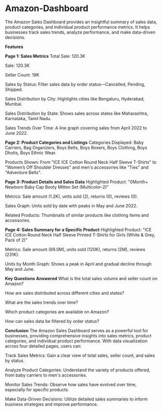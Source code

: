 # Amazon-Dashboard
The Amazon Sales Dashboard provides an insightful summary of sales data, product categories, and individual product performance metrics. It helps businesses track sales trends, analyze performance, and make data-driven decisions.

**Features**

**Page 1: Sales Metrics**
Total Sale: 120.3K

Sale: 120.3K

Seller Count: 19K

Sales by Status: Filter sales data by order status—Cancelled, Pending, Shipped.

Sales Distribution by City: Highlights cities like Bengaluru, Hyderabad, Mumbai.

Sales Distribution by State: Shows sales across states like Maharashtra, Karnataka, Tamil Nadu.

Sales Trends Over Time: A line graph covering sales from April 2022 to June 2022.

**Page 2: Product Categories and Listings**
Categories Displayed: Baby Carriers, Bag Organizers, Boys Belts, Boys Boxers, Boys Clothing, Boys Dhotis, Boys Ethnic Wear.

Products Shown: From "ICE ICE Cotton Round Neck Half Sleeve T-Shirts" to "Women’s Off Shoulder Dresses" and men's accessories like "Ties" and "Adventure Belts".

**Page 3: Product Details and Sales Data**
Highlighted Product: "0Month+ Newborn Baby Cap Booty Mitten Set (Multicolor-2)"

Metrics: Sale amount (1.2K), units sold (2), returns (0), reviews (0).

Sales Graph: Units sold by date with peaks in May and June 2022.

Related Products: Thumbnails of similar products like clothing items and accessories.

**Page 4: Sales Summary for a Specific Product**
Highlighted Product: "ICE ICE Cotton Round Neck Half Sleeve Printed T-Shirts for Girls (White & Grey, Pack of 2)"

Metrics: Sale amount (89.0M), units sold (120K), returns (2M), reviews (231K).

Units by Month Graph: Shows a peak in April and gradual decline through May and June.

**Key Questions Answered**
What is the total sales volume and seller count on Amazon?

How are sales distributed across different cities and states?

What are the sales trends over time?

Which product categories are available on Amazon?

How can sales data be filtered by order status?

**Conclusion**
The Amazon Sales Dashboard serves as a powerful tool for businesses, providing comprehensive insights into sales metrics, product categories, and individual product performance. With data visualization across four detailed pages, users can:

Track Sales Metrics: Gain a clear view of total sales, seller count, and sales by status.

Analyze Product Categories: Understand the variety of products offered, from baby carriers to men's accessories.

Monitor Sales Trends: Observe how sales have evolved over time, especially for specific products.

Make Data-Driven Decisions: Utilize detailed sales summaries to inform business strategies and improve performance.
